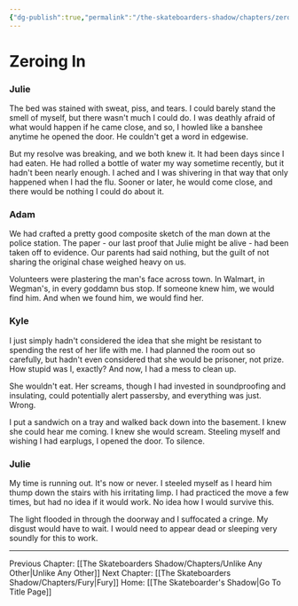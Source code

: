 ```yaml
---
{"dg-publish":true,"permalink":"/the-skateboarders-shadow/chapters/zeroing-in/"}
---
```


# Zeroing In

### Julie

The bed was stained with sweat, piss, and tears. I could barely stand the smell of myself, but there wasn't much I could do. I was deathly afraid of what would happen if he came close, and so, I howled like a banshee anytime he opened the door. He couldn't get a word in edgewise. 

But my resolve was breaking, and we both knew it. It had been days since I had eaten. He had rolled a bottle of water my way sometime recently, but it hadn't been nearly enough. I ached and I was shivering in that way that only happened when I had the flu. Sooner or later, he would come close, and there would be nothing I could do about it. 

### Adam

We had crafted a pretty good composite sketch of the man down at the police station. The paper - our last proof that Julie might be alive - had been taken off to evidence. Our parents had said nothing, but the guilt of not sharing the original chase weighed heavy on us. 

Volunteers were plastering the man's face across town. In Walmart, in Wegman's, in every goddamn bus stop. If someone knew him, we would find him. And when we found him, we would find her.
### Kyle

I just simply hadn't considered the idea that she might be resistant to spending the rest of her life with me. I had planned the room out so carefully, but hadn't even considered that she would be prisoner, not prize. How stupid was I, exactly? And now, I had a mess to clean up. 

She wouldn't eat. Her screams, though I had invested in soundproofing and insulating, could potentially alert passersby, and everything was just. Wrong. 

I put a sandwich on a tray and walked back down into the basement. I knew she could hear me coming. I knew she would scream. Steeling myself and wishing I had earplugs, I opened the door. To silence. 

### Julie

My time is running out. It's now or never. I steeled myself as I heard him thump down the stairs with his irritating limp. I had practiced the move a few times, but had no idea if it would work. No idea how I would survive this. 

The light flooded in through the doorway and I suffocated a cringe. My disgust would have to wait. I would need to appear dead or sleeping very soundly for this to work.  

  ---
Previous Chapter: [[The Skateboarders Shadow/Chapters/Unlike Any Other\|Unlike Any Other]]
Next Chapter: [[The Skateboarders Shadow/Chapters/Fury\|Fury]]
Home: [[The Skateboarder's Shadow\|Go To Title Page]]
